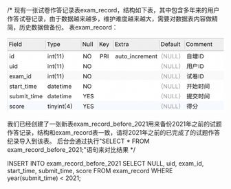 /*
现有一张试卷作答记录表exam_record，结构如下表，其中包含多年来的用户作答试卷记录，由于数据越来越多，维护难度越来越大，需要对数据表内容做精简，历史数据做备份。
表exam_record：

![image](https://github.com/QSharon/SQL/blob/main/Insert-2.png)

我们已经创建了一张新表exam_record_before_2021用来备份2021年之前的试题作答记录，结构和exam_record表一致，请将2021年之前的已完成了的试题作答纪录导入到该表。
后台会通过执行"SELECT * FROM exam_record_before_2021;"语句来对比结果
*/

INSERT INTO exam_record_before_2021 
SELECT NULL, uid, exam_id, start_time, submit_time, score 
FROM exam_record 
WHERE year(submit_time) < 2021;
